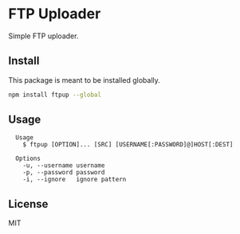 # FTP Uploader

Simple FTP uploader.

## Install

This package is meant to be installed globally.

```sh
npm install ftpup --global
```

## Usage

```
  Usage
    $ ftpup [OPTION]... [SRC] [USERNAME[:PASSWORD]@]HOST[:DEST]

  Options
    -u, --username username
    -p, --password password
    -i, --ignore   ignore pattern
```

## License

MIT

